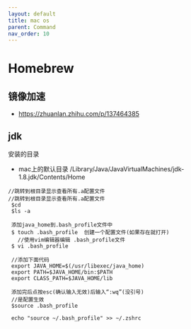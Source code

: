 ```yaml
---
layout: default
title: mac os
parent: Command
nav_order: 10
---
```


# Homebrew

## 镜像加速
- https://zhuanlan.zhihu.com/p/137464385

## jdk 
安装的目录
- mac上的默认目录 /Library/Java/JavaVirtualMachines/jdk-1.8.jdk/Contents/Home
```shell
//跳转到根目录显示查看所有.a配置文件
//跳转到根目录显示查看所有.a配置文件
 $cd
 $ls -a
 
 添加java_home到.bash_profile文件中
 $ touch .bash_profile  创建一个配置文件(如果存在就打开)
   //使用vim编辑器编辑 .bash_profile文件
 $ vi .bash_profile  
 
 //添加下面代码
 export JAVA_HOME=$(/usr/libexec/java_home)
 export PATH=$JAVA_HOME/bin:$PATH
 export CLASS_PATH=$JAVA_HOME/lib
 
 添加完后点按esc(确认输入无效)后输入“:wq”(没引号)
 //是配置生效
 $source .bash_profile
 
 echo "source ~/.bash_profile" >> ~/.zshrc
```